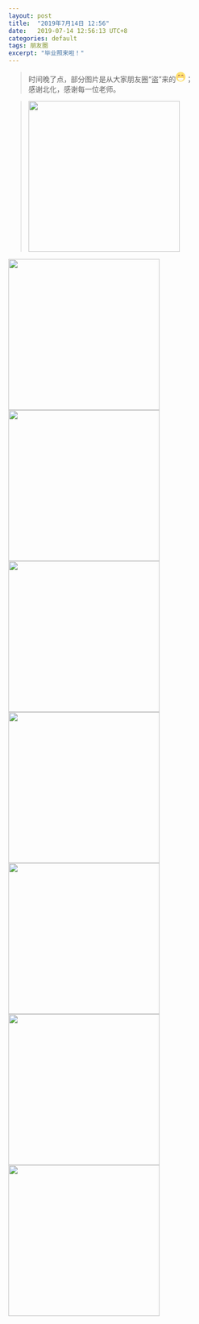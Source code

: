 ```yaml
---
layout: post
title:  "2019年7月14日 12:56"
date:   2019-07-14 12:56:13 UTC+8
categories: default
tags: 朋友圈
excerpt: "毕业照来啦！"
---
```


> 时间晚了点，部分图片是从大家朋友圈“盗”来的<svg t="1568468043155" class="icon" viewBox="0 0 1024 1024" version="1.1" xmlns="http://www.w3.org/2000/svg" p-id="1497" width="20" height="20"><path d="M510.3616 512m-495.2064 0a495.2064 495.2064 0 1 0 990.4128 0 495.2064 495.2064 0 1 0-990.4128 0Z" fill="#FDDF6D" p-id="1498"></path><path d="M494.725858 228.95059a103.6288 57.7536 15.8 1 0 31.450329-111.143106 103.6288 57.7536 15.8 1 0-31.450329 111.143106Z" fill="#FCEB88" p-id="1499"></path><path d="M409.6 430.8992a20.0704 20.0704 0 0 1-19.6608-21.2992 46.2848 46.2848 0 1 0-92.16 0 19.6608 19.6608 0 0 1-19.6608 19.6608 20.0704 20.0704 0 0 1-19.6608-19.6608 85.6064 85.6064 0 1 1 170.8032 0 19.6608 19.6608 0 0 1-19.6608 21.2992zM742.1952 430.8992a20.0704 20.0704 0 0 1-19.6608-19.6608 46.2848 46.2848 0 1 0-92.16 0 19.6608 19.6608 0 0 1-19.6608 19.6608 20.0704 20.0704 0 0 1-19.6608-19.6608 85.6064 85.6064 0 1 1 170.8032 0 19.6608 19.6608 0 0 1-19.6608 19.6608z" fill="#7F184C" p-id="1500"></path><path d="M226.5088 522.24a65.1264 65.1264 0 0 0-65.1264 65.1264h130.2528a65.1264 65.1264 0 0 0-65.1264-65.1264zM794.2144 522.24a65.1264 65.1264 0 0 0-65.1264 65.1264H860.16a65.1264 65.1264 0 0 0-65.9456-65.1264z" fill="#F9A880" p-id="1501"></path><path d="M510.3616 922.4192a283.8528 283.8528 0 0 1-283.8528-283.8528h567.7056a283.8528 283.8528 0 0 1-283.8528 283.8528z" fill="#FFFFFF" p-id="1502"></path><path d="M254.3616 761.4464a269.9264 269.9264 0 0 0 26.624 44.2368h458.752a301.8752 301.8752 0 0 0 26.624-44.2368z" fill="#E6E6E6" p-id="1503"></path></svg>；  
> 感谢北化，感谢每一位老师。  

> <img src="https://p.pstatp.com/origin/fe8d0000986894e8300e" width="300">
<img src="https://p.pstatp.com/origin/ff1300006d1e5151e632" width="300">
<img src="https://p.pstatp.com/origin/ff8d0000c3ea41e99bcc" width="300">
<img src="https://p.pstatp.com/origin/ff5b000039756581d0a5" width="300">
<img src="https://p.pstatp.com/origin/dc100002329e17dcfe01" width="300">
<img src="https://p.pstatp.com/origin/13723000021fa2d43bf04" width="300">
<img src="https://p.pstatp.com/origin/ffde0000547b659b35d7" width="300">
<img src="https://p.pstatp.com/origin/ff8200002f1e0468028d" width="300">